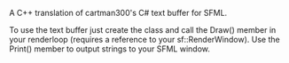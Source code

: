 A C++ translation of cartman300's C# text buffer for SFML.

To use the text buffer just create the class and call the Draw() member in your renderloop (requires a reference to your sf::RenderWindow). Use the Print() member to output strings to your SFML window.

